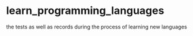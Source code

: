 # learn_programming_languages
the tests as well as records during the process of learning new languages
